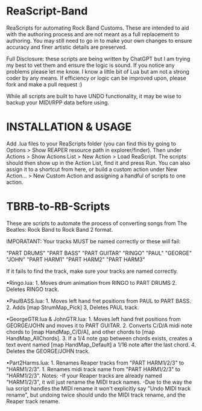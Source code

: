 # ReaScript-Band
ReaScripts for automating Rock Band Customs. These are intended to aid with the authoring process and are not meant as a full replacement to authoring. You may still need to go in to make your own changes to ensure accuracy and finer artistic details are preserved.

Full Disclosure: these scripts are being written by ChatGPT but I am trying my best to vet them and ensure the logic is sound. If you notice any problems please let me know. I know a little bit of Lua but am not a strong coder by any means. If efficiency or logic can be improved upon, please fork and make a pull request :)

While all scripts are built to have UNDO functionality, it may be wise to backup your MIDI/RPP data before using.

# INSTALLATION & USAGE

Add .lua files to your ReaScripts folder (you can find this by going to Options > Show REAPER resource path in explorer/finder). Then under Actions > Show Actions List > New Action > Load ReaScript. The scripts should then show up in the Action List, find it and press Run. You can also assign it to a shortcut from here, or build a custom action under New Action... > New Custom Action and assigning a handful of scripts to one action.

# TBRB-to-RB-Scripts 

These are scripts to automate the process of converting songs from The Beatles: Rock Band to Rock Band 2 format.

IMPORATANT: Your tracks MUST be named correctly or these will fail: 

"PART DRUMS" "PART BASS" "PART GUITAR" "RINGO" "PAUL" "GEORGE" "JOHN" "PART HARM1" "PART HARM2" "PART HARM3"

If it fails to find the track, make sure your tracks are named correctly.

  •Ringo.lua: 
    1. Moves drum animation from RINGO to PART DRUMS
    2. Deletes RINGO track. 
  
  •PaulBASS.lua: 
    1. Moves left hand fret positions from PAUL to PART BASS.
    2. Adds [map StrumMap_Pick]
    3, Deletes PAUL track.
    
  •GeorgeGTR.lua & JohnGTR.lua:
    1. Moves left hand fret positions from GEORGE/JOHN and moves it to PART GUITAR. 
    2. Converts C/D/A midi note chords to [map HandMap_C/D/A], and other chords to [map HandMap_AllChords]. 
    3. If a 1/4 note gap between chords exists, creates a text event named [map HandMap_Default] a 1/16 note after the last chord.
    4. Deletes the GEORGE/JOHN track.

  •Part2Harms.lua: 
    1. Renames Reaper tracks from "PART HARM1/2/3" to "HARM1/2/3".
    1. Renames midi track name from "PART HARM1/2/3" to "HARM1/2/3". 
    Notes: 
      -If your Reaper tracks are already named "HARM1/2/3", it will just rename the MIDI track names. 
      -Due to the way the lua script handles the MIDI rename it won't explicitly say "Undo MIDI track rename", but undoing twice should undo the MIDI track rename, and the Reaper track rename.
